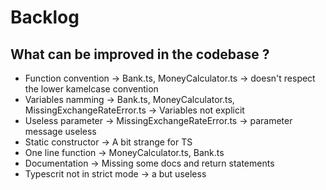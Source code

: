 # Backlog

## What can be improved in the codebase ?

- Function convention -> Bank.ts, MoneyCalculator.ts -> doesn't respect the lower kamelcase convention
- Variables namming -> Bank.ts, MoneyCalculator.ts, MissingExchangeRateError.ts -> Variables not explicit
- Useless parameter -> MissingExchangeRateError.ts -> parameter message useless
- Static constructor -> A bit strange for TS
- One line function -> MoneyCalculator.ts, Bank.ts
- Documentation -> Missing some docs and return statements
- Typescrit not in strict mode -> a but useless